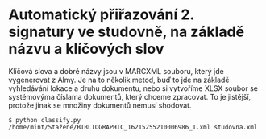 # Automatický přiřazování 2. signatury ve studovně, na základě názvu a klíčových slov

Klíčová slova a dobré názvy jsou v MARCXML souboru, který jde vygenerovat z Almy. 
Je na to několik metod, buď to jde na základě vyhledávání lokace a druhu dokumentu, 
nebo si vytvoříme XLSX soubor se systémovýma číslama dokumentů, který chceme zpracovat.
To je jistější, protože jinak se množiny dokumentů nemusí shodovat.



```
$ python classify.py /home/mint/Stažené/BIBLIOGRAPHIC_16215255210006986_1.xml studovna.xml
```
